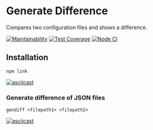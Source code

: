 # Generate Difference
Compares two configuration files and shows a difference.

[![Maintainability](https://api.codeclimate.com/v1/badges/3e24ca52671d0f48bf87/maintainability)](https://codeclimate.com/github/ArtemProvornyy/frontend-project-lvl2/maintainability)
[![Test Coverage](https://api.codeclimate.com/v1/badges/3e24ca52671d0f48bf87/test_coverage)](https://codeclimate.com/github/ArtemProvornyy/frontend-project-lvl2/test_coverage)
[![Node CI](https://github.com/ArtemProvornyy/frontend-project-lvl2/workflows/Node%20CI/badge.svg)](https://github.com/ArtemProvornyy/frontend-project-lvl2/actions)

## Installation
```
npm link
```

[![asciicast](https://asciinema.org/a/352041.svg)](https://asciinema.org/a/352041)

### Generate difference of JSON files
```
gendiff <filepath1> <filepath2>
```

[![asciicast](https://asciinema.org/a/352036.svg)](https://asciinema.org/a/352036)